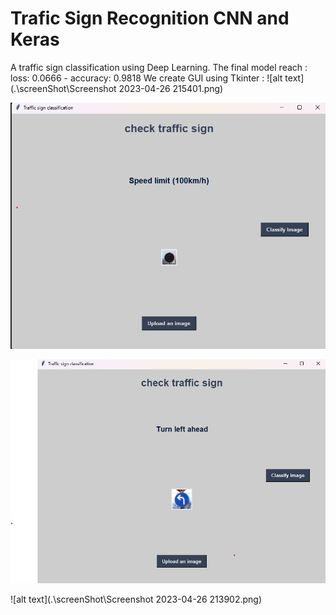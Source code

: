 # Trafic Sign Recognition CNN and Keras 
 
A traffic sign classification using Deep Learning. The final model reach : 
 loss: 0.0666 - accuracy: 0.9818
We create GUI using Tkinter : 
![alt text](.\screenShot\Screenshot 2023-04-26 215401.png)

![alt text](https://raw.githubusercontent.com/HafsaOuaj/TraficSignRecognition-CNN-and-Keras-/main/screenShot/1.png)

![alt text](.\screenShot\2.png)

![alt text](.\screenShot\Screenshot 2023-04-26 213902.png)

